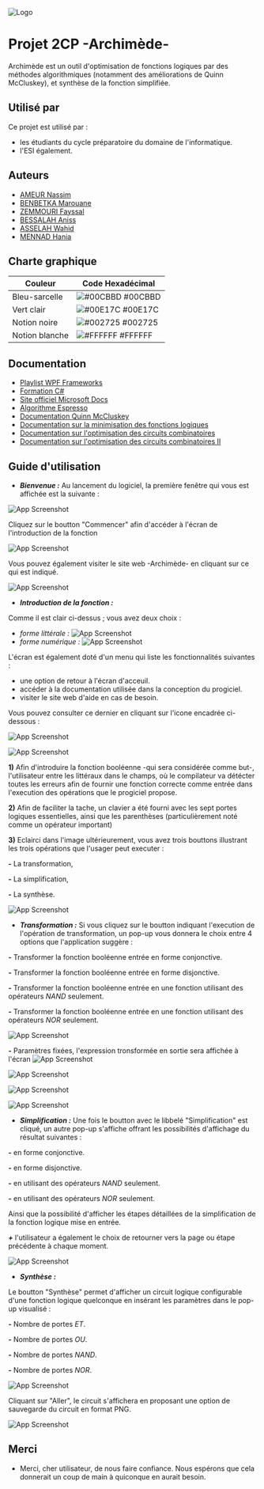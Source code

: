 ![Logo](https://i.ibb.co/QDJdpPx/image.png)

# Projet 2CP -Archimède-
Archimède est un outil d'optimisation de fonctions logiques  par des méthodes algorithmiques (notamment des améliorations de Quinn McCluskey), et synthèse de la fonction simplifiée.

## Utilisé par

Ce projet est utilisé par :
- les étudiants du cycle préparatoire du domaine de l'informatique.
- l'ESI également.

## Auteurs

* [AMEUR Nassim](https://github.com/NassimAm)
* [BENBETKA Marouane](https://github.com/MarouaneBenbetka)
* [ZEMMOURI Fayssal](https://github.com/FaycalZM)
* [BESSALAH Aniss](https://github.com/anissbslh)
* [ASSELAH Wahid](https://github.com/wahidaslh)
* [MENNAD Hania](https://github.com/haniamennad1)

## Charte graphique

| Couleur             | Code Hexadécimal                                                                |
| ----------------- | ------------------------------------------------------------------ |
| Bleu-sarcelle | ![#00CBBD](https://via.placeholder.com/10/00cbbd?text=+) #00CBBD |
| Vert clair | ![#00E17C](https://via.placeholder.com/10/00E17C?text=+) #00E17C |
| Notion noire | ![#002725](https://via.placeholder.com/10/002725?text=+) #002725 |
| Notion blanche | ![#FFFFFF](https://via.placeholder.com/10/FFFFFF?text=+) #FFFFFF |


## Documentation

* [Playlist WPF Frameworks](https://www.youtube.com/playlist?list=PLrW43fNmjaQVYF4zgsD0oL9Iv6u23PI6M)
* [Formation C#](https://www.w3schools.com/cs/index.php)
* [Site officiel Microsoft Docs](https://docs.microsoft.com/en-us/)
* [Algorithme Espresso](https://www.youtube.com/watch?v=isqtQmWpDtg)
* [Documentation Quinn McCluskey](http://myreader.toile-libre.org/Documentation_QMC.pdf)
* [Documentation sur la minimisation des fonctions logiques](http://myreader.toile-libre.org/Documentation_minimisation.pdf)
* [Documentation sur l'optimisation des circuits combinatoires](http://myreader.toile-libre.org/Documentation_optimisation.pdf)
* [Documentation sur l'optimisation des circuits combinatoires II](http://myreader.toile-libre.org/optimisation_II.pdf)

## Guide d'utilisation
 - ***Bienvenue :***
Au lancement du logiciel, la première fenêtre qui vous est affichée est la suivante :

![App Screenshot](https://i.ibb.co/Rcyy4yb/cran-d-acceuil.png)

Cliquez sur le boutton "Commencer" afin d'accéder à l'écran de l'introduction de la fonction

![App Screenshot](https://i.ibb.co/DRB7fpH/Page-d-acceuil.png)

Vous pouvez également visiter le site web -Archimède- en cliquant sur ce qui est indiqué.

![App Screenshot](https://i.ibb.co/KLQwK6V/Page-d-acceuil.png)

 - ***Introduction de la fonction :***

Comme il est clair ci-dessus ; vous avez deux choix : 
- *forme littérale :*
![App Screenshot](https://i.ibb.co/7krBCWc/Entr-e-de-fonction.png)
- *forme numérique :*
![App Screenshot](https://i.ibb.co/vB8f9J6/Entr-e-de-fonction.png)

L'écran est également doté d'un menu qui liste les fonctionnalités suivantes :

* une option de retour à l'écran d'acceuil.
* accéder à la documentation utilisée dans la conception du progiciel.
* visiter le site web d'aide en cas de besoin.

Vous pouvez consulter ce dernier en cliquant sur l'icone encadrée ci-dessous :

![App Screenshot](https://i.ibb.co/yP6QZZ6/Entr-e-de-fonction.png)

![App Screenshot](https://i.ibb.co/YPDMsH0/Menu.png)

**1)** Afin d'introduire la fonction booléenne -qui sera considérée comme but-, l'utilisateur entre les littéraux dans le champs, où le compilateur va détécter toutes les erreurs afin de fournir une fonction correcte comme entrée dans l'execution des opérations que le progiciel propose.

**2)** Afin de faciliter la tache, un clavier a été fourni avec les sept portes logiques essentielles, ainsi que les parenthèses (particulièrement noté comme un opérateur important)

**3)** Eclairci dans l'image ultérieurement, vous avez trois bouttons illustrant les trois opérations que l'usager peut executer :

**-** La transformation,

**-** La simplification,

**-** La synthèse.


![App Screenshot](https://i.ibb.co/5vd9QnY/Entr-e-de-fonction.png)

 - ***Transformation :***
Si vous cliquez sur le boutton indiquant l'execution de l'opération de transformation, un pop-up vous donnera le choix entre 4 options que l'application suggère :

***-*** Transformer la fonction booléenne entrée en forme conjonctive. 

***-*** Transformer la fonction booléenne entrée en forme disjonctive.

***-*** Transformer la fonction booléenne entrée en une fonction utilisant des opérateurs *NAND* seulement.

***-*** Transformer la fonction booléenne entrée en une fonction utilisant des opérateurs *NOR* seulement.

![App Screenshot](https://i.ibb.co/pZJnXxP/Pop-up-transformation.png)

***-*** Paramètres fixées, l'expression tronsformée en sortie sera affichée à l'écran
![App Screenshot](https://i.ibb.co/Rjtmtt7/conjonctive-transformation.png)

![App Screenshot](https://i.ibb.co/bJpwTsX/disjonctive-transformation.png)

![App Screenshot](https://i.ibb.co/jR91K6C/nand-transformation.png)

![App Screenshot](https://i.ibb.co/GsGTxmj/nor-transformation.png)

- ***Simplification :***
Une fois le boutton avec le libbelé "Simplification" est cliqué, un autre pop-up s'affiche offrant les possibilités d'affichage du résultat suivantes :

***-*** en forme conjonctive.

***-*** en forme disjonctive.

***-*** en utilisant des opérateurs *NAND* seulement.

***-*** en utilisant des opérateurs *NOR* seulement.

Ainsi que la possibilité d'afficher les étapes détaillées de la simplification de la fonction logique mise en entrée.

***+*** l'utilisateur a également le choix de retourner vers la page ou étape précédente à chaque moment.

![App Screenshot](https://i.ibb.co/5jsPcKH/Pop-up-simplification.png)

- ***Synthèse :***

Le boutton "Synthèse" permet d'afficher un circuit logique configurable d'une fonction logique quelconque en insérant les paramètres dans le pop-up visualisé :

***-*** Nombre de portes *ET*.

***-*** Nombre de portes *OU*.

***-*** Nombre de portes *NAND*.

***-*** Nombre de portes *NOR*.

![App Screenshot](https://i.ibb.co/JtwFDPW/Pop-up-syntexe.png)

Cliquant sur "Aller", le circuit s'affichera en proposant une option de sauvegarde du circuit en format PNG.

![App Screenshot](https://i.ibb.co/jWJ1zJ1/cran-synth-se.png)

##  Merci

* Merci, cher utilisateur, de nous faire confiance. Nous espérons que cela donnerait un coup de main à quiconque en aurait besoin.
